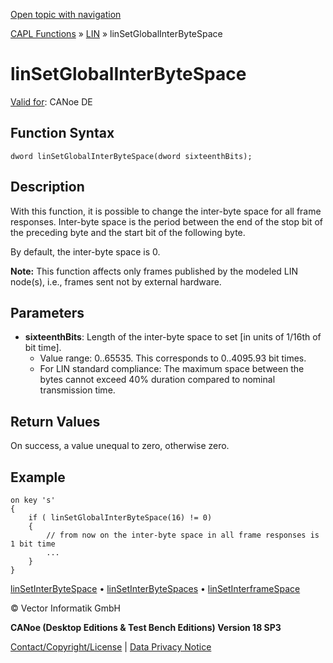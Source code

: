 [Open topic with navigation](../../../../../CANoeDEFamily.htm#Topics/CAPLFunctions/LIN/Functions/CAPLfunctionLINSetGlobalInterByteSpace.md)

[CAPL Functions](../../CAPLfunctions.md) » [LIN](../CAPLfunctionsLINOverview.md) » linSetGlobalInterByteSpace

# linSetGlobalInterByteSpace

[Valid for](../../../Shared/FeatureAvailability.md): CANoe DE

## Function Syntax

```
dword linSetGlobalInterByteSpace(dword sixteenthBits);
```

## Description

With this function, it is possible to change the inter-byte space for all frame responses. Inter-byte space is the period between the end of the stop bit of the preceding byte and the start bit of the following byte.

By default, the inter-byte space is 0.

**Note:** This function affects only frames published by the modeled LIN node(s), i.e., frames sent not by external hardware.

## Parameters

- **sixteenthBits**: Length of the inter-byte space to set [in units of 1/16th of bit time].
  - Value range: 0..65535. This corresponds to 0..4095.93 bit times.
  - For LIN standard compliance: The maximum space between the bytes cannot exceed 40% duration compared to nominal transmission time.

## Return Values

On success, a value unequal to zero, otherwise zero.

## Example

```plaintext
on key 's'
{
    if ( linSetGlobalInterByteSpace(16) != 0)
    {
        // from now on the inter-byte space in all frame responses is 1 bit time
        ...
    }
}
```

[linSetInterByteSpace](CAPLfunctionLINSetInterByteSpace.md) • [linSetInterByteSpaces](CAPLfunctionLINSetInterByteSpaces.md) • [linSetInterframeSpace](CAPLfunctionLINSetInterFrameSpace.md)

© Vector Informatik GmbH

**CANoe (Desktop Editions & Test Bench Editions) Version 18 SP3**

[Contact/Copyright/License](../../../Shared/ContactCopyrightLicense.md) | [Data Privacy Notice](https://www.vector.com/int/en/company/get-info/privacy-policy/)
